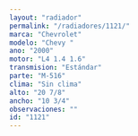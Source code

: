 ```yaml
---
layout: "radiador"
permalink: "/radiadores/1121/"
marca: "Chevrolet"
modelo: "Chevy "
ano: "2000"
motor: "L4 1.4 1.6"
transmision: "Estándar"
parte: "M-516"
clima: "Sin clima"
alto: "20 7/8"
ancho: "10 3/4"
observaciones: ""
id: "1121"
---
```


